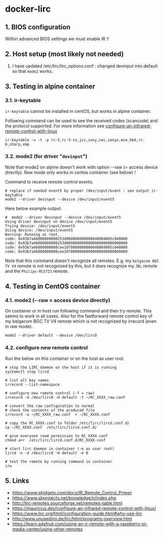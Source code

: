 # docker-lirc

## 1. BIOS configuration

Within advanced BIOS settings we must enable IR !!

## 2. Host setup (most likely not needed)

1. I have updated /etc/lirc/lirc_options.conf : changed devinput into default so that `mode2` works.

## 3. Testing in alpine container

### 3.1. ir-keytable

`ir-keytable` cannot be installed in centOS, but works in alpine container.

Following command can be used to see the received codes (scancode) and the protocol supported.
For more information see [configure-an-infrared-remote-control-with-linux](https://mauricius.dev/configure-an-infrared-remote-control-with-linux/)

```
ir-keytable -v -t -p rc-5,rc-5-sz,jvc,sony,nec,sanyo,mce_kbd,rc-6,sharp,xmp
```

### 3.2. mode2 (for driver "`devinput`")

Note that mode2 on alpine doesn't work with option --raw (= access device directly).  Raw mode only works in centos container (see below) !

Command to receive remote control events.

```
# replace if needed event5 by proper /dev/input/event : see output ir-keytable
mode2 --driver devinput --device /dev/input/event5
```

Here below example output:

```
#  mode2 --driver devinput --device /dev/input/event5
Using driver devinput on device /dev/input/event5
Trying device: /dev/input/event5
Using device: /dev/input/event5
Warning: Running as root.
code: 0x93b7a46000000000253d060000000000040004005c040000
code: 0x93b7a46000000000253d0600000000000000000000000000
code: 0x93b7a46000000000cee1070000000000040004005c040000
code: 0x93b7a46000000000cee10700000000000000000000000000
```

Note that this command doesn't recognize all remotes.  E.g. my `belgacom BGC TV V4` remote is not recognized by this, but it does recognize my `JBL` remote and the `Philips-RC5721` remote.

## 4. Testing in CentOS container

### 4.1. mode2 (--raw = access device directly)

On container or in host run following command and then try remote.
This seems to work in all cases.  Also for the fastforward remote control key of my belgacom BGC TV V4 remote which is not recognized by irrecord (even in raw mode).

```
mode2 --driver default --device /dev/lirc0
```

### 4.2. configure new remote control

Run the below on this container or on the host as user root.

```
# stop the LIRC daemon on the host if it is running
systemctl stop lircd

# list all key names
irrecord --list-namespace

# configure new remote control (-f = raw)
irrecord -d /dev/lirc0 -H default -f ~/RC_XXXX_raw.conf

# convert the raw configuration to normal
# check the contents of the produced file
irrecord -a ~/RC_XXXX_raw.conf  > ~/RC_XXXX.conf

# copy the RC_XXXX.conf to folder /etc/lirc/lircd.conf.d/
cp ~/RC_XXXX.conf  /etc/lirc/lircd.conf.d/

# give everyone read permission to RC_XXXX.conf
chmod a+r  /etc/lirc/lircd.conf.d/RC_XXXX.conf

# start lirc daemon in container (-e as user root)
lircd -n -d /dev/lirc0 -H default -e 0

# test the remote by running command in container
irw
```

## 5. Links

* https://www.phidgets.com/docs/IR_Remote_Control_Primer
* https://www.sbprojects.net/knowledge/ir/index.php
* http://lirc-remotes.sourceforge.net/remotes-table.html
* https://mauricius.dev/configure-an-infrared-remote-control-with-linux/
* https://www.lirc.org/html/configuration-guide.html#why-use-lirc
* http://www.unusedino.de/lirc/html/programs-overview.html
* https://learn.adafruit.com/using-an-ir-remote-with-a-raspberry-pi-media-center/using-other-remotes
